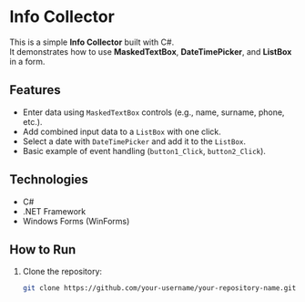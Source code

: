# Info Collector

This is a simple **Info Collector** built with C#.  
It demonstrates how to use **MaskedTextBox**, **DateTimePicker**, and **ListBox** in a form.

## Features
- Enter data using `MaskedTextBox` controls (e.g., name, surname, phone, etc.).
- Add combined input data to a `ListBox` with one click.
- Select a date with `DateTimePicker` and add it to the `ListBox`.
- Basic example of event handling (`button1_Click`, `button2_Click`).

## Technologies
- C#
- .NET Framework
- Windows Forms (WinForms)

## How to Run
1. Clone the repository:
   ```bash
   git clone https://github.com/your-username/your-repository-name.git
